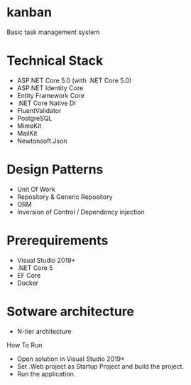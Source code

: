 # kanban
Basic task management system

# Technical Stack
- ASP.NET Core 5.0 (with .NET Core 5.0)
- ASP.NET Identity Core
- Entity Framework Core
- .NET Core Native DI
- FluentValidator
- PostgreSQL
- MimeKit
- MailKit
- Newtonsoft.Json 

# Design Patterns
- Unit Of Work
- Repository & Generic Repository
- ORM
- Inversion of Control / Dependency injection

# Prerequirements
- Visual Studio 2019+
- .NET Core 5
- EF Core
- Docker

# Sotware architecture
- N-tier architecture



How To Run
- Open solution in Visual Studio 2019+
- Set .Web project as Startup Project and build the project.
- Run the application.

